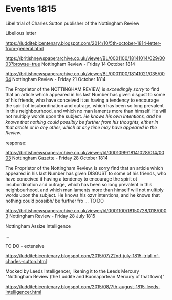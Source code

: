 # Events 1815


Libel trial of Charles Sutton publisher of the Nottingham Review


Libellous letter

https://ludditebicentenary.blogspot.com/2014/10/5th-october-1814-letter-from-general.html

https://britishnewspaperarchive.co.uk/viewer/BL/0001100/18141014/029/0003?browse=true
Nottingham Review - Friday 14 October 1814



https://britishnewspaperarchive.co.uk/viewer/BL/0001100/18141021/035/0004
Nottingham Review - Friday 21 October 1814

The Proprietor of the NOTTINGHAM REVIEW, is *exceedingly sorry* to find that an article which appeared in his last Number has given disgust to some of his friends, who have conceived it as having a tendency to encourage the spirit of insubordination and outrage, which has been so long prevalent in this neighbourhood, and which no man laments more than himself. He will not multiply words upon the subject. *He knows his own intentions, and he knows that nothing could possibly be further from his thoughts, either in that article or in any other, which at any time may have appeared in the Review.*


response:

https://britishnewspaperarchive.co.uk/viewer/bl/0001099/18141028/014/0003
Nottingham Gazette - Friday 28 October 1814

The Proprietor of the Nottingham Review, is sorry find that an article which appeared in his last Number has given DISGUST to some of his friends, who have conceived it having a tendency to encourage the spirit ot insubordination and outrage, which has been so long prevalent in this neighbourhood, and which man laments more than himself will not multiply words upon the subject. He knows his ozvr intentions, and he knows that nothing could possibh/ be further fro ... TO DO

https://britishnewspaperarchive.co.uk/viewer/bl/0001100/18150728/018/0003
Nottingham Review - Friday 28 July 1815

Nottingham Assize Intelligence

...

TO DO - extensive

https://ludditebicentenary.blogspot.com/2015/07/22nd-july-1815-trial-of-charles-sutton.html


Mocked by Leeds Intelligencer, likening it to the Leeds Mercury "Nottingham Review (the Luddite and Buonapartean Mercury of that town)"

https://ludditebicentenary.blogspot.com/2015/08/7th-august-1815-leeds-intelligencer.html